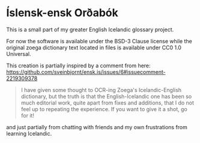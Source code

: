 # Íslensk-ensk Orðabók

This is a small part of my greater English Icelandic glossary project.

For now the software is available under the BSD-3 Clause license while the
original zoega dictionary text located in files is available under CC0 1.0
Universal.

This creation is partially inspired by a comment from here:
https://github.com/sveinbjornt/ensk.is/issues/6#issuecomment-2219309378 
> I have given some thought to OCR-ing Zoega's Icelandic-English dictionary, but the truth is that the English-Icelandic one has been so much editorial work, quite apart from fixes and additions, that I do not feel up to repeating the experience. If you want to give it a shot, go for it!

and just partially from chatting with friends and my own frustrations from
learning Icelandic.
